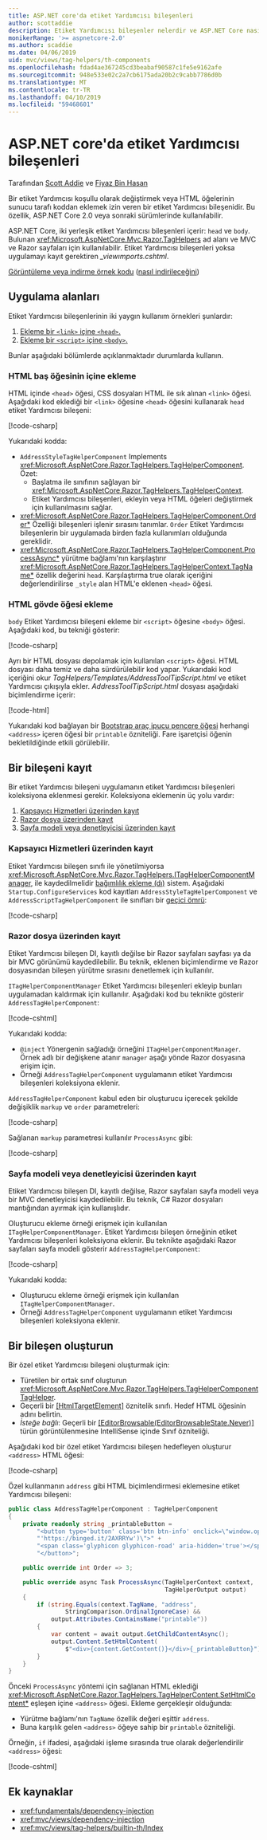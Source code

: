 ```yaml
---
title: ASP.NET core'da etiket Yardımcısı bileşenleri
author: scottaddie
description: Etiket Yardımcısı bileşenler nelerdir ve ASP.NET Core nasıl kullanacağınızı öğrenin.
monikerRange: '>= aspnetcore-2.0'
ms.author: scaddie
ms.date: 04/06/2019
uid: mvc/views/tag-helpers/th-components
ms.openlocfilehash: fdad4ae367245cd3beabaf90587c1fe5e9162afe
ms.sourcegitcommit: 948e533e02c2a7cb6175ada20b2c9cabb7786d0b
ms.translationtype: MT
ms.contentlocale: tr-TR
ms.lasthandoff: 04/10/2019
ms.locfileid: "59468601"
---
```

# <a name="tag-helper-components-in-aspnet-core"></a>ASP.NET core'da etiket Yardımcısı bileşenleri

Tarafından [Scott Addie](https://twitter.com/Scott_Addie) ve [Fiyaz Bin Hasan](https://github.com/fiyazbinhasan)

Bir etiket Yardımcısı koşullu olarak değiştirmek veya HTML öğelerinin sunucu tarafı koddan eklemek izin veren bir etiket Yardımcısı bileşenidir. Bu özellik, ASP.NET Core 2.0 veya sonraki sürümlerinde kullanılabilir.

ASP.NET Core, iki yerleşik etiket Yardımcısı bileşenleri içerir: `head` ve `body`. Bulunan <xref:Microsoft.AspNetCore.Mvc.Razor.TagHelpers> ad alanı ve MVC ve Razor sayfaları için kullanılabilir. Etiket Yardımcısı bileşenleri yoksa uygulamayı kayıt gerektiren *_viewımports.cshtml*.

[Görüntüleme veya indirme örnek kodu](https://github.com/aspnet/Docs/tree/master/aspnetcore/mvc/views/tag-helpers/th-components/samples) ([nasıl indirileceğini](xref:index#how-to-download-a-sample))

## <a name="use-cases"></a>Uygulama alanları

Etiket Yardımcısı bileşenlerinin iki yaygın kullanım örnekleri şunlardır:

1. [Ekleme bir `<link>` içine `<head>`.](#inject-into-html-head-element)
1. [Ekleme bir `<script>` içine `<body>`.](#inject-into-html-body-element)

Bunlar aşağıdaki bölümlerde açıklanmaktadır durumlarda kullanın.

### <a name="inject-into-html-head-element"></a>HTML baş öğesinin içine ekleme

HTML içinde `<head>` öğesi, CSS dosyaları HTML ile sık alınan `<link>` öğesi. Aşağıdaki kod eklediği bir `<link>` öğesine `<head>` öğesini kullanarak `head` etiket Yardımcısı bileşeni:

[!code-csharp[](th-components/samples/RazorPagesSample/TagHelpers/AddressStyleTagHelperComponent.cs)]

Yukarıdaki kodda:

* `AddressStyleTagHelperComponent` Implements <xref:Microsoft.AspNetCore.Razor.TagHelpers.TagHelperComponent>. Özet:
  * Başlatma ile sınıfının sağlayan bir <xref:Microsoft.AspNetCore.Razor.TagHelpers.TagHelperContext>.
  * Etiket Yardımcısı bileşenleri, ekleyin veya HTML öğeleri değiştirmek için kullanılmasını sağlar.
* <xref:Microsoft.AspNetCore.Razor.TagHelpers.TagHelperComponent.Order*> Özelliği bileşenleri işlenir sırasını tanımlar. `Order` Etiket Yardımcısı bileşenlerin bir uygulamada birden fazla kullanımları olduğunda gereklidir.
* <xref:Microsoft.AspNetCore.Razor.TagHelpers.TagHelperComponent.ProcessAsync*> yürütme bağlamı'nın karşılaştırır <xref:Microsoft.AspNetCore.Razor.TagHelpers.TagHelperContext.TagName*> özellik değerini `head`. Karşılaştırma true olarak içeriğini değerlendirilirse `_style` alan HTML'e eklenen `<head>` öğesi.

### <a name="inject-into-html-body-element"></a>HTML gövde öğesi ekleme

`body` Etiket Yardımcısı bileşeni ekleme bir `<script>` öğesine `<body>` öğesi. Aşağıdaki kod, bu tekniği gösterir:

[!code-csharp[](th-components/samples/RazorPagesSample/TagHelpers/AddressScriptTagHelperComponent.cs)]

Ayrı bir HTML dosyası depolamak için kullanılan `<script>` öğesi. HTML dosyası daha temiz ve daha sürdürülebilir kod yapar. Yukarıdaki kod içeriğini okur *TagHelpers/Templates/AddressToolTipScript.html* ve etiket Yardımcısı çıkışıyla ekler. *AddressToolTipScript.html* dosyası aşağıdaki biçimlendirme içerir:

[!code-html[](th-components/samples/RazorPagesSample/TagHelpers/Templates/AddressToolTipScript.html)]

Yukarıdaki kod bağlayan bir [Bootstrap araç ipucu pencere öğesi](https://getbootstrap.com/docs/3.3/javascript/#tooltips) herhangi `<address>` içeren öğesi bir `printable` özniteliği. Fare işaretçisi öğenin bekletildiğinde etkili görülebilir.

## <a name="register-a-component"></a>Bir bileşeni kayıt

Bir etiket Yardımcısı bileşeni uygulamanın etiket Yardımcısı bileşenleri koleksiyona eklenmesi gerekir. Koleksiyona eklemenin üç yolu vardır:

1. [Kapsayıcı Hizmetleri üzerinden kayıt](#registration-via-services-container)
1. [Razor dosya üzerinden kayıt](#registration-via-razor-file)
1. [Sayfa modeli veya denetleyicisi üzerinden kayıt](#registration-via-page-model-or-controller)

### <a name="registration-via-services-container"></a>Kapsayıcı Hizmetleri üzerinden kayıt

Etiket Yardımcısı bileşen sınıfı ile yönetilmiyorsa <xref:Microsoft.AspNetCore.Mvc.Razor.TagHelpers.ITagHelperComponentManager>, ile kaydedilmelidir [bağımlılık ekleme (dı)](xref:fundamentals/dependency-injection) sistem. Aşağıdaki `Startup.ConfigureServices` kod kayıtları `AddressStyleTagHelperComponent` ve `AddressScriptTagHelperComponent` ile sınıfları bir [geçici ömrü](xref:fundamentals/dependency-injection#lifetime-and-registration-options):

[!code-csharp[](th-components/samples/RazorPagesSample/Startup.cs?name=snippet_ConfigureServices&highlight=12-15)]

### <a name="registration-via-razor-file"></a>Razor dosya üzerinden kayıt

Etiket Yardımcısı bileşen DI, kayıtlı değilse bir Razor sayfaları sayfası ya da bir MVC görünümü kaydedilebilir. Bu teknik, eklenen biçimlendirme ve Razor dosyasından bileşen yürütme sırasını denetlemek için kullanılır.

`ITagHelperComponentManager` Etiket Yardımcısı bileşenleri ekleyip bunları uygulamadan kaldırmak için kullanılır. Aşağıdaki kod bu teknikte gösterir `AddressTagHelperComponent`:

[!code-cshtml[](th-components/samples/RazorPagesSample/Pages/Contact.cshtml?name=snippet_ITagHelperComponentManager)]

Yukarıdaki kodda:

* `@inject` Yönergenin sağladığı örneğini `ITagHelperComponentManager`. Örnek adlı bir değişkene atanır `manager` aşağı yönde Razor dosyasına erişim için.
* Örneği `AddressTagHelperComponent` uygulamanın etiket Yardımcısı bileşenleri koleksiyona eklenir.

`AddressTagHelperComponent` kabul eden bir oluşturucu içerecek şekilde değişiklik `markup` ve `order` parametreleri:

[!code-csharp[](th-components/samples/RazorPagesSample/TagHelpers/AddressTagHelperComponent.cs?name=snippet_Constructor)]

Sağlanan `markup` parametresi kullanılır `ProcessAsync` gibi:

[!code-csharp[](th-components/samples/RazorPagesSample/TagHelpers/AddressTagHelperComponent.cs?name=snippet_ProcessAsync&highlight=10-11)]

### <a name="registration-via-page-model-or-controller"></a>Sayfa modeli veya denetleyicisi üzerinden kayıt

Etiket Yardımcısı bileşen DI, kayıtlı değilse, Razor sayfaları sayfa modeli veya bir MVC denetleyicisi kaydedilebilir. Bu teknik, C# Razor dosyaları mantığından ayırmak için kullanışlıdır.

Oluşturucu ekleme örneği erişmek için kullanılan `ITagHelperComponentManager`. Etiket Yardımcısı bileşen örneğinin etiket Yardımcısı bileşenleri koleksiyona eklenir. Bu teknikte aşağıdaki Razor sayfaları sayfa modeli gösterir `AddressTagHelperComponent`:

[!code-csharp[](th-components/samples/RazorPagesSample/Pages/Index.cshtml.cs?name=snippet_IndexModelClass)]

Yukarıdaki kodda:

* Oluşturucu ekleme örneği erişmek için kullanılan `ITagHelperComponentManager`.
* Örneği `AddressTagHelperComponent` uygulamanın etiket Yardımcısı bileşenleri koleksiyona eklenir.

## <a name="create-a-component"></a>Bir bileşen oluşturun

Bir özel etiket Yardımcısı bileşeni oluşturmak için:

* Türetilen bir ortak sınıf oluşturun <xref:Microsoft.AspNetCore.Mvc.Razor.TagHelpers.TagHelperComponentTagHelper>.
* Geçerli bir [[HtmlTargetElement]](xref:Microsoft.AspNetCore.Razor.TagHelpers.HtmlTargetElementAttribute) öznitelik sınıfı. Hedef HTML öğesinin adını belirtin.
* *İsteğe bağlı*: Geçerli bir [[EditorBrowsable(EditorBrowsableState.Never)]](xref:System.ComponentModel.EditorBrowsableAttribute) türün görüntülenmesine IntelliSense içinde Sınıf özniteliği.

Aşağıdaki kod bir özel etiket Yardımcısı bileşen hedefleyen oluşturur `<address>` HTML öğesi:

[!code-csharp[](th-components/samples/RazorPagesSample/TagHelpers/AddressTagHelperComponentTagHelper.cs)]

Özel kullanmanın `address` gibi HTML biçimlendirmesi eklemesine etiket Yardımcısı bileşeni:

```csharp
public class AddressTagHelperComponent : TagHelperComponent
{
    private readonly string _printableButton =
        "<button type='button' class='btn btn-info' onclick=\"window.open("
        "'https://binged.it/2AXRRYw')\">" +
        "<span class='glyphicon glyphicon-road' aria-hidden='true'></span>" +
        "</button>";

    public override int Order => 3;

    public override async Task ProcessAsync(TagHelperContext context,
                                            TagHelperOutput output)
    {
        if (string.Equals(context.TagName, "address",
                StringComparison.OrdinalIgnoreCase) &&
            output.Attributes.ContainsName("printable"))
        {
            var content = await output.GetChildContentAsync();
            output.Content.SetHtmlContent(
                $"<div>{content.GetContent()}</div>{_printableButton}");
        }
    }
}
```

Önceki `ProcessAsync` yöntemi için sağlanan HTML eklediği <xref:Microsoft.AspNetCore.Razor.TagHelpers.TagHelperContent.SetHtmlContent*> eşleşen içine `<address>` öğesi. Ekleme gerçekleşir olduğunda:

* Yürütme bağlamı'nın `TagName` özellik değeri eşittir `address`.
* Buna karşılık gelen `<address>` öğeye sahip bir `printable` özniteliği.

Örneğin, `if` ifadesi, aşağıdaki işleme sırasında true olarak değerlendirilir `<address>` öğesi:

[!code-cshtml[](th-components/samples/RazorPagesSample/Pages/Contact.cshtml?name=snippet_AddressPrintable)]

## <a name="additional-resources"></a>Ek kaynaklar

* <xref:fundamentals/dependency-injection>
* <xref:mvc/views/dependency-injection>
* <xref:mvc/views/tag-helpers/builtin-th/Index>

